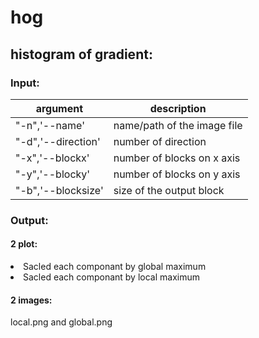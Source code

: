 # hog

## histogram of gradient:

### Input:

<table>
<thead>
<tr>
<th>argument</th>
<th>description</th>
</tr>
</thead>
<tbody>
<tr>
<td>"-n",'--name'</td>
<td>name/path of the image file</td>
</tr>
<tr>
<td>"-d",'--direction'</td>
<td>number of direction</td>
</tr>
<tr>
<td>"-x",'--blockx'</td>
<td>number of blocks on x axis</td>
</tr>
<tr>
<td>"-y",'--blocky'</td>
<td>number of blocks on y axis</td>
</tr>
<tr>
<td>"-b",'--blocksize'</td>
<td>size of the output block</td>
</tr>
</tbody>
</table>

### Output:

#### 2 plot:
<li>Sacled each componant by global maximum</li>
<li>Sacled each componant by local maximum</li>

#### 2 images:
local.png and global.png
